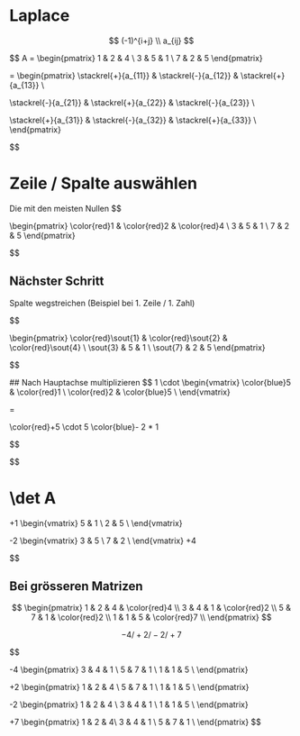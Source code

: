 # Laplace

$$
(-1)^{i+j} \\
a_{ij}
$$

$$
A =
\begin{pmatrix}
1 & 2 & 4 \\
3 & 5 & 1 \\
7 & 2 & 5
\end{pmatrix}


=
\begin{pmatrix}
\stackrel{+}{a_{11}} & \stackrel{-}{a_{12}} & \stackrel{+}{a_{13}} \\

\stackrel{-}{a_{21}} & \stackrel{+}{a_{22}} & \stackrel{-}{a_{23}} \\

\stackrel{+}{a_{31}} & \stackrel{-}{a_{32}} & \stackrel{+}{a_{33}} \\
\end{pmatrix}

$$


# Zeile / Spalte auswählen
Die mit den meisten Nullen
$$

\begin{pmatrix}
\color{red}1 & \color{red}2 & \color{red}4 \\
3 & 5 & 1 \\
7 & 2 & 5
\end{pmatrix}

$$

## Nächster Schritt

Spalte wegstreichen (Beispiel bei 1. Zeile / 1. Zahl)

$$

\begin{pmatrix}
\color{red}\sout{1} & \color{red}\sout{2} & \color{red}\sout{4} \\
\sout{3} & 5 & 1 \\
\sout{7} & 2 & 5
\end{pmatrix}

$$

## Nach Hauptachse multiplizieren
$$
1 \cdot
\begin{vmatrix}
\color{blue}5 & \color{red}1 \\
\color{red}2 & \color{blue}5 \\
\end{vmatrix}

=

\color{red}+5 \cdot 5 \color{blue}- 2 * 1

$$

$$

\det A
=
+1 
\begin{vmatrix}
5 & 1 \\
2 & 5 \\
\end{vmatrix}

-2 
\begin{vmatrix}
3 & 5 \\
7 & 2 \\
\end{vmatrix}
+4

$$

## Bei grösseren Matrizen

$$
\begin{pmatrix}
1 & 2 & 4 & \color{red}4 \\
3 & 4 & 1 & \color{red}2 \\
5 & 7 & 1 & \color{red}2 \\
1 & 1 & 5 & \color{red}7 \\
\end{pmatrix}
$$



$$
-4 / +2 / -2 / +7
$$

$$

-4 
\begin{pmatrix}
3 & 4 & 1 \\
5 & 7 & 1 \\
1 & 1 & 5 \\
\end{pmatrix}

+2
\begin{pmatrix}
1 & 2 & 4 \\
5 & 7 & 1 \\
1 & 1 & 5 \\
\end{pmatrix}

-2
\begin{pmatrix}
1 & 2 & 4 \\
3 & 4 & 1 \\
1 & 1 & 5 \\
\end{pmatrix}

+7
\begin{pmatrix}
1 & 2 & 4\\
3 & 4 & 1 \\
5 & 7 & 1 \\
\end{pmatrix}
$$